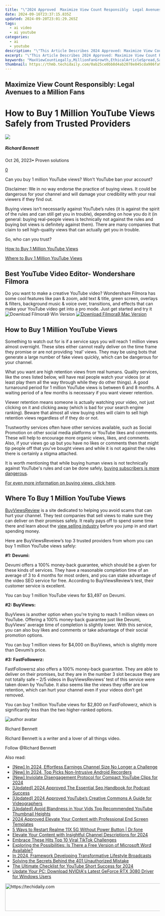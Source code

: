 ```yaml
---
title: "\"2024 Approved  Maximize View Count Responsibly  Legal Avenues to a Million Fans\""
date: 2024-09-16T23:37:15.835Z
updated: 2024-09-20T23:01:29.265Z
tags:
  - ai video
  - ai youtube
categories:
  - ai
  - youtube
description: "\"This Article Describes 2024 Approved: Maximize View Count Responsibly: Legal Avenues to a Million Fans\""
excerpt: "\"This Article Describes 2024 Approved: Maximize View Count Responsibly: Legal Avenues to a Million Fans\""
keywords: "MaxViewCountLegally,MillionFanGrowth,EthicalArticleSpread,SafeContentShare,LegalAudienceBoost,FansResponsibly,ViewCtrEthics"
thumbnail: https://thmb.techidaily.com/0ab25ce0bb8d4ab2078e845cda986fa9a30d3de551640bc5deeb7f8730f9ba76.jpg
---
```


## Maximize View Count Responsibly: Legal Avenues to a Million Fans

# How to Buy 1 Million YouTube Views Safely from Trusted Providers

![](https://images.wondershare.com/filmora/article-images/richard-bennett.jpg)

##### Richard Bennett

 Oct 26, 2023• Proven solutions

[0](#commentsBoxSeoTemplate)

Can you buy 1 million YouTube views? Won't YouTube ban your account?

Disclaimer: We in no way endorse the practice of buying views. It could be dangerous for your channel and will damage your credibility with your real viewers if they find out.

Buying views isn’t necessarily against YouTube’s rules (it is against the spirit of the rules and can still get you in trouble), depending on how you do it (in general: buying real-people views is technically not against the rules and buying bot views is definitely against them). There are many companies that claim to sell high-quality views that can actually get you in trouble.

So, who can you trust?

[How to Buy 1 Million YouTube Views](#how)

[Where to Buy 1 Million YouTube Views](#where)

## Best YouTube Video Editor- Wondershare Filmora

Do you want to make a creative YouTube video? Wondershare Filmora has some cool features like pan & zoom, add text & title, green screen, overlays & filters, background music & voice over, transitions, and effects that can make your YouTube video get into a pro mode. Just get started and try it ![![Download Filmora9 Win Version](https://images.wondershare.com/filmora/guide/download-btn-win.jpg) ](https://tools.techidaily.com/wondershare/filmora/download/) [![Download Filmora9 Mac Version](https://images.wondershare.com/filmora/guide/download-btn-mac.jpg) ](https://tools.techidaily.com/wondershare/filmora/download/)

## **How to Buy 1 Million YouTube Views**

Something to watch out for is if a service says you will reach 1 million views almost overnight. These sites either cannot really deliver on the time frame they promise or are not providing ‘real’ views. They may be using bots that generate a large number of fake views quickly, which can be dangerous for your channel.

What you want are high retention views from real humans. Quality services, like the ones listed below, will have real people watch your videos (or at least play them all the way through while they do other things). A good turnaround period for 1 million YouTube views is between 6 and 8 months. A waiting period of a few months is necessary if you want viewer retention.

Viewer retention means someone is actually watching your video, not just clicking on it and clicking away (which is bad for your search engine ranking). Beware that almost all view buying sites will claim to sell high retention views regardless of if they do or not.

Trustworthy services often have other services available, such as Social Promotion on other social media platforms or YouTube likes and comments. These will help to encourage more organic views, likes, and comments. Also, if your views go up but you have no likes or comments then that might tip people off that you’ve bought views and while it is not against the rules there is certainly a stigma attached.

It is worth mentioning that while buying human views is not technically against YouTube's rules and can be done safely, [buying subscribers is more dangerous](https://tools.techidaily.com/wondershare/filmora/download/).

[For even more information on buying views, click here](https://www.filmora.io/community-blog/everything-you-need-to-know--how-to-buy-youtube-views-292.html).

## **Where To Buy 1 Million YouTube Views**

[BuyViewsReview](http://buyviewsreview.com/) is a site dedicated to helping you avoid scams that can hurt your channel. They test companies that sell views to make sure they can deliver on their promises safely. It really pays off to spend some time there and learn about the [view selling industry](https://www.filmora.io/community-blog/don%E2%80%99t-get-scammed--buy-safe-youtube-views-from-top-providers-290.html) before you jump in and start spending money.

Here are BuyViewsReveiew’s top 3 trusted providers from whom you can buy 1 million YouTube views safely:

 **#1: Devumi:**

Devumi offers a 100% money-back guarantee, which should be a given for these kinds of services. They have a reasonable completion time of an average of 3 to 4 months for most orders, and you can stake advantage of the video SEO service for free. According to BuyViewsReview’s test, their customer service is excellent.

You can buy 1 million YouTube views for $3,497 on Devumi.

 **#2: BuyViews:**

BuyViews is another option when you're trying to reach 1 million views on YouTube. Offering a 100% money-back guarantee just like Devumi, BuyViews’ average time of completion is slightly lower. With this service, you can also buy likes and comments or take advantage of their social promotion options.

You can buy 1 million views for $4,000 on BuyViews, which is slightly more than Devumi’s price.

 **#3: FastFollowerz:**

FastFollowersz also offers a 100% money-back guarantee. They are able to deliver on their promises, but they are in the number 3 slot because they are not totally safe – 2/5 videos in BuyViewsReviews’ test of this service were taken down by YouTube. It also seems like the views they offer are low retention, which can hurt your channel even if your videos don’t get removed.

You can buy 1 million YouTube views for $2,800 on FastFollowerz, which is significantly less than the two higher-ranked options.

 ![author avatar](https://images.wondershare.com/filmora/article-images/richard-bennett.jpg)

Richard Bennett

Richard Bennett is a writer and a lover of all things video.

Follow @Richard Bennett

<ins class="adsbygoogle"
     style="display:block"
     data-ad-format="autorelaxed"
     data-ad-client="ca-pub-7571918770474297"
     data-ad-slot="1223367746"></ins>

<ins class="adsbygoogle"
     style="display:block"
     data-ad-client="ca-pub-7571918770474297"
     data-ad-slot="8358498916"
     data-ad-format="auto"
     data-full-width-responsive="true"></ins>

<span class="atpl-alsoreadstyle">Also read:</span>
<div><ul>
<li><a href="https://youtube-webster.techidaily.com/n-2024-effortless-earnings-channel-size-no-longer-a-challenge/"><u>[New] In 2024, Effortless Earnings Channel Size No Longer a Challenge</u></a></li>
<li><a href="https://visual-screen-recording.techidaily.com/new-in-2024-top-picks-non-intrusive-android-recorders/"><u>[New] In 2024, Top Picks Non-Intrusive Android Recorders</u></a></li>
<li><a href="https://youtube-webster.techidaily.com/nviolate-disengagement-protocol-for-compact-youtube-clips-for-2024/"><u>[New] Inviolate Disengagement Protocol for Compact YouTube Clips for 2024</u></a></li>
<li><a href="https://fox-http.techidaily.com/updated-2024-approved-the-essential-seo-handbook-for-podcast-success/"><u>[Updated] 2024 Approved The Essential Seo Handbook for Podcast Success</u></a></li>
<li><a href="https://youtube-webster.techidaily.com/ed-2024-approved-youtubes-creative-commons-a-guide-for-videographers/"><u>[Updated] 2024 Approved YouTube’s Creative Commons A Guide for Videographers</u></a></li>
<li><a href="https://youtube-video-recordings.techidaily.com/updated-avoid-blandness-in-your-vids-top-recommended-youtube-thumbnail-heights/"><u>[Updated] Avoid Blandness in Your Vids Top Recommended YouTube Thumbnail Heights</u></a></li>
<li><a href="https://youtube-webster.techidaily.com/approved-elevate-your-content-with-professional-end-screen-templates/"><u>2024 Approved Elevate Your Content with Professional End Screen Templates</u></a></li>
<li><a href="https://phone-solutions.techidaily.com/5-ways-to-restart-realme-11x-5g-without-power-button-drfone-by-drfone-reset-android-reset-android/"><u>5 Ways to Restart Realme 11X 5G Without Power Button | Dr.fone</u></a></li>
<li><a href="https://youtube-webster.techidaily.com/te-your-content-with-insightful-channel-descriptions-for-2024/"><u>Elevate Your Content with Insightful Channel Descriptions for 2024</u></a></li>
<li><a href="https://tiktok-videos.techidaily.com/embrace-these-hits-top-10-viral-tiktok-challenges/"><u>Embrace These Hits Top 10 Viral TikTok Challenges</u></a></li>
<li><a href="https://tech-recovery.techidaily.com/exploring-the-possibilities-is-there-a-free-version-of-microsoft-word-available/"><u>Exploring the Possibilities: Is There a Free Version of Microsoft Word Available?</u></a></li>
<li><a href="https://youtube-webster.techidaily.com/24-framework-developing-transformative-lifestyle-broadcasts/"><u>In 2024, Framework Developing Transformative Lifestyle Broadcasts</u></a></li>
<li><a href="https://tech-recovery.techidaily.com/solving-the-secrets-behind-the-401-unauthorized-mistake/"><u>Solving the Secrets Behind the 401 Unauthorized Mistake</u></a></li>
<li><a href="https://facebook-video-share.techidaily.com/the-ultimate-checklist-for-youtube-short-success-for-2024/"><u>The Ultimate Checklist for YouTube Short Success for 2024</u></a></li>
<li><a href="https://hardware-updates.techidaily.com/1722975552110-update-your-pc-download-nvidias-latest-geforce-rtx-3080-driver-for-windows-users/"><u>Update Your PC: Download NVIDIA's Latest GeForce RTX 3080 Driver for Windows Users</u></a></li>
</ul></div>

<!-- affiliate ads begin -->
<a href="https://appsumo.8odi.net/c/5597632/2144274/7443" target="_top" id="2144274">
  <img src="//a.impactradius-go.com/display-ad/7443-2144274" border="0" alt="https://techidaily.com" width="600" height="90"/>
</a>
<img height="0" width="0" src="https://appsumo.8odi.net/i/5597632/2144274/7443" style="position:absolute;visibility:hidden;" border="0" />
<!-- affiliate ads end -->

